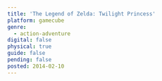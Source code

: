 ```yaml
---
title: 'The Legend of Zelda: Twilight Princess'
platform: gamecube
genre:
  - action-adventure
digital: false
physical: true
guide: false
pending: false
posted: 2014-02-10
---
```

